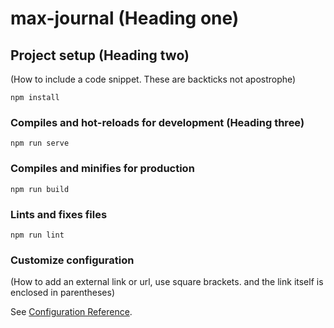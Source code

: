 # max-journal (Heading one)

## Project setup (Heading two)

(How to include a code snippet. These are backticks not apostrophe)
```
npm install
```

### Compiles and hot-reloads for development (Heading three)
```
npm run serve
```

### Compiles and minifies for production
```
npm run build
```

### Lints and fixes files
```
npm run lint
```

### Customize configuration
(How to add an external link or url, use square brackets. and the link itself is enclosed in parentheses)

See [Configuration Reference](https://cli.vuejs.org/config/).
